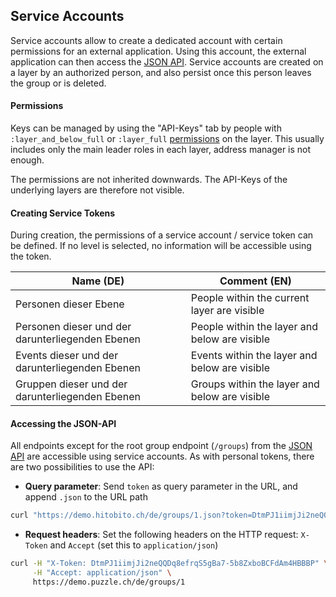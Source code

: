 ## Service Accounts

Service accounts allow to create a dedicated account with certain permissions for an external application. Using this account, the external application can then access the [JSON API](05_rest_api.md). Service accounts are created on a layer by an authorized person, and also persist once this person leaves the group or is deleted.

#### Permissions
Keys can be managed by using the "API-Keys" tab by people with `:layer_and_below_full` or `:layer_full` [permissions](../architecture/08_konzepte.md) on the layer. This usually includes only the main leader roles in each layer, address manager is not enough.

The permissions are not inherited downwards. The API-Keys of the underlying layers are therefore not visible.

#### Creating Service Tokens
During creation, the permissions of a service account / service token can be defined. If no level is selected, no information will be accessible using the token.

| Name (DE)                                        | Comment (EN)                                  |
| ---                                              | ---                                           |
| Personen dieser Ebene                            | People within the current layer are visible   |
| Personen dieser und der darunterliegenden Ebenen | People within the layer and below are visible |
| Events dieser und der darunterliegenden Ebenen   | Events within the layer and below are visible |
| Gruppen dieser und der darunterliegenden Ebenen  | Groups within the layer and below are visible |


#### Accessing the JSON-API

All endpoints except for the root group endpoint (`/groups`) from the [JSON API](05_rest_api.md) are accessible using service accounts. As with personal tokens, there are two possibilities to use the API:

* **Query parameter**: Send `token` as query parameter in the URL, and append `.json` to the URL path
```bash
curl "https://demo.hitobito.ch/de/groups/1.json?token=DtmPJ1iimjJi2neQQDq8efrqS5gBa7-5b8ZxboBCFdAm4HBBBP"
```

* **Request headers**: Set the following headers on the HTTP request: `X-Token` and `Accept` (set this to `application/json`)
```bash
curl -H "X-Token: DtmPJ1iimjJi2neQQDq8efrqS5gBa7-5b8ZxboBCFdAm4HBBBP" \
     -H "Accept: application/json" \
     https://demo.puzzle.ch/de/groups/1
```
